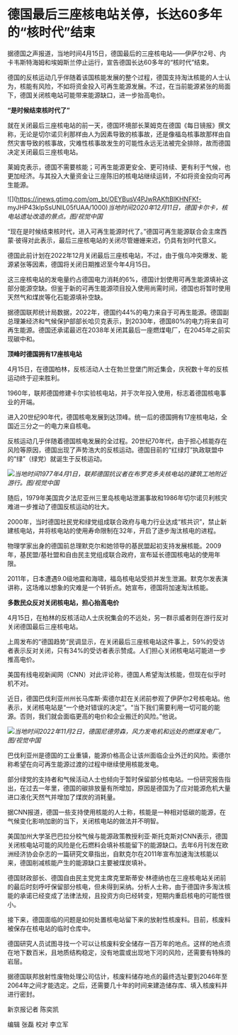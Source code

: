 # 德国最后三座核电站关停，长达60多年的“核时代”结束

据德国之声报道，当地时间4月15日，德国最后的三座核电站——伊萨尔2号、内卡韦斯特海姆和埃姆斯兰停止运行，宣告德国长达60多年的“核时代”结束。

德国的反核运动几乎伴随着该国核能发展的整个过程，德国支持淘汰核能的人士认为，核能有风险，不如将资金投入可再生能源发展。不过，在当前能源紧张的局面下，德国关闭核电站可能带来能源缺口，进一步抬高电价。

**“是时候结束核时代了”**

就在关闭最后三座核电站的前一天，德国环境部长莱姆克在德国《每日镜报》撰文称，无论是切尔诺贝利那样由人为因素导致的核事故，还是像福岛核事故那样由自然灾害导致的核事故，灾难性核事故发生的可能性永远无法被完全排除，故而德国决定关闭最后三座核电站。

莱姆克表示，德国不需要核能；可再生能源更安全、更可持续、更有利于气候，也更加经济。与其投入大量资金让三座陈旧的核电站继续运转，不如将资金投向可再生能源。

![](https://inews.gtimg.com/om_bt/OEYBusV4PJwRAKftBIKHNFKf-
myJHP43klpSsUNlL05fUAA/1000)_当地时间2020年12月11日，德国卡尔卡，核电站遗址改造的景点。图/视觉中国_

“现在是时候结束核时代，进入可再生能源时代了。”德国可再生能源联合会主席西蒙·彼得对此表示，最后三座核电站的关闭尽管姗姗来迟，仍具有划时代意义。

德国此前计划在2022年12月关闭最后三座核电站，不过，由于俄乌冲突爆发、能源紧张等因素，德国将关闭日期推迟至今年4月15日。

这三座核电站的发电量约占德国电力消耗的6%，德国计划使用可再生能源填补这部分能源空缺。但鉴于新的可再生能源项目投入使用尚需时间，德国也将暂时使用天然气和煤炭等化石能源填补空缺。

据德国联邦统计局数据，2022年，德国约44%的电力来自于可再生能源。德国副总理兼经济和气候保护部部长哈贝克表示，到2030年，德国80%的电力将来自可再生能源。德国还承诺最迟在2038年关闭其最后一座燃煤电厂，在2045年之前实现碳中和。

**顶峰时德国拥有17座核电站**

4月15日，在德国柏林，反核活动人士在勃兰登堡门附近集会，庆祝数十年的反核运动终于迎来胜利。

1960年，联邦德国修建卡尔实验核电站，并于次年投入使用，标志着德国核电事业的开端。

进入20世纪90年代，德国核电发展到达顶峰。统一后的德国拥有17座核电站，全国近三分之一的电力来自核电。

反核运动几乎伴随着德国核电发展的全过程。20世纪70年代，由于担心核能存在风险等原因，德国出现了声势浩大的反核运动。德国目前的“红绿灯”执政联盟中的“绿”（绿党）就诞生于反核运动。

![](https://inews.gtimg.com/om_bt/Od3TqzmYSlJFnYo-Q8SbYtfmvv2YREsPdOTBqcVayX_vIAA/1000)_当地时间1977年4月1日，联邦德国抗议者在布罗克多夫核电站的建筑工地附近游行。图/视觉中国_

随后，1979年美国宾夕法尼亚州三里岛核电站泄漏事故和1986年切尔诺贝利核灾难进一步推动了德国反核运动的壮大。

2000年，当时德国社民党和绿党组成联合政府与电力行业达成“核共识”，禁止新建核电站，并将核电站的使用寿命限制在32年，开启了逐步淘汰核电的进程。

物理学家出身的德国前总理默克尔和她领导的基民盟起初支持发展核能。2009年，基民盟/基社盟和自由民主党组成联合政府，宣布延长德国核电站的使用年限。

2011年，日本遭遇9.0级地震和海啸，福岛核电站受损并发生泄漏。默克尔发表演讲称，这场难以想象的灾难是一个转折点。她宣布，德国将加速淘汰核能。

**多数民众反对关闭核电站，担心抬高电价**

4月15日，在柏林的反核活动人士庆祝集会的不远处，另一群示威者则在游行反对关闭德国最后三座核电站。

上周发布的“德国趋势”民调显示，在关闭最后三座核电站这件事上，59%的受访者表示反对关闭，只有34%的受访者表示赞成。人们担心关闭核电站可能进一步推高电价。

美国有线电视新闻网（CNN）对此评论称，德国人希望淘汰核能，但现在似乎时机不对。

近日，德国巴伐利亚州州长马库斯·索德尔赶在关闭前参观了伊萨尔2号核电站。他表示，关闭核电站是“一个绝对错误的决定”。“当下我们需要利用一切可能的能源。否则，我们就会面临更高的电价和企业搬迁的风险。”他说。

![](https://inews.gtimg.com/om_bt/OUlKDzrPyjvh7Vel5IgUch3lZPLikFB4mH5uLSCyum6ScAA/1000)_当地时间2022年11月2日，德国尼德劳森，风力发电机和远处的燃煤发电厂。图/视觉中国_

巴伐利亚州是德国的工业重镇，能源价格高企让该州面临企业外迁的风险。索德尔称希望在向可再生能源过渡的过程中继续使用核能发电。

部分绿党的支持者和气候活动人士也倾向于暂时保留部分核电站。一份研究报告指出，在过去一年里，德国的碳排放量有所增加，原因是德国为了应对能源危机大量进口液化天然气并增加了煤炭的消耗量。

据CNN报道，德国一些支持使用核能的人士称，核能是一种相对低碳的能源，在气候变化影响加剧的当下，关闭核电站的做法并不明智。

美国加州大学圣巴巴拉分校气候与能源政策教授利亚·斯托克斯对CNN表示，德国关闭核电站可能的风险是化石燃料会填补核能留下的能源缺口。去年6月刊发在欧洲经济协会杂志的一篇研究文章指出，自默克尔在2011年宣布加速淘汰核能以来，德国削减核能产生的能源缺口主要被煤炭填补。

德国财政部长、德国自由民主党党主席克里斯蒂安·林德纳也在三座核电站关闭前的最后时刻呼吁保留部分核电，但未得到采纳。分析人士称，由于德国许多淘汰核能的承诺已经变成了法律法规，且投资方向已经转变，短期内重启核电的可能性很小。

接下来，德国面临的问题是如何处置核电站留下来的放射性核废料。目前，核废料被保存在核电站的临时仓库中。

德国研究人员试图寻找一个可以让核废料安全储存一百万年的地点。这样的地点须在地下数百米，且地质结构稳定，没有地震或出现地下河的风险，还需要有特殊的岩层。

据德国联邦放射性废物处理公司估计，核废料储存地点的最终选址要到2046年至2064年之间才能选定。之后，还需要几十年的时间来建造储存库、填入核废料并进行密封。

新京报记者 陈奕凯

编辑 张磊 校对 李立军

